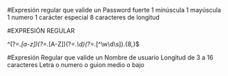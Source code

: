 #Expresión regular que valide un Password fuerte
1 minúscula
1 mayúscula
1 numero
1 carácter especial
8 caracteres de longitud

#EXPRESIÓN REGULAR

^(?=.*[a-z])(?=.*[A-Z])(?=.*\d)(?=.*[^\w\d\s]).{8,}$




#Expresión Regular que valide un Nombre de usuario
Longitud de 3 a 16 caracteres
Letra o numero o guion medio o bajo

